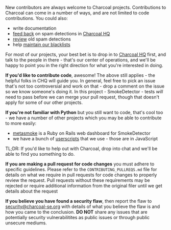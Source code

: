 New contributors are always welcome to Charcoal projects. Contributions to Charcoal can come in a number of ways, and are not limited to
code contributions. You could also:

 - write documentation
 - [feed back](https://charcoal-se.org/smokey/Feedback-Guidance) on spam detections in
   [Charcoal HQ](https://chat.stackexchange.com/rooms/11540)
 - [review](https://metasmoke.erwaysoftware.com/review/posts) old spam detections
 - help [maintain our blacklists](https://charcoal-se.org/smokey/Privileges#code-admin-aka-blacklister-ms)
 
For most of our projects, your best bet is to drop in to [Charcoal HQ](https://chat.stackexchange.com/rooms/11540) first, and talk to the
people in there - that's our center of operations, and we'll be happy to point you in the right direction for what you're interested in
doing.

**If you'd like to contribute code**, awesome! The above still applies - the helpful folks in CHQ will guide you. In general, feel free to
pick an issue that's not too controversial and work on that - drop a comment on the issue so we know someone's doing it. In this project - 
SmokeDetector - tests _will_ need to pass before we can merge your pull request, though that doesn't apply for some of our other projects.

**If you're not familiar with Python** but you still want to code, that's cool too - we have a number of other projects which you may be
able to contribute to more easily:

 - [metasmoke](https://github.com/Charcoal-SE/metasmoke) is a Ruby on Rails web dashboard for SmokeDetector
 - we have a bunch of [userscripts](https://github.com/Charcoal-SE/userscripts) that we use - those are in JavaScript
 
TL;DR: If you'd like to help out with Charcoal, drop into chat and we'll be able to find you something to do.

**If you are making a pull request for code changes** you must adhere to specific guidelines.  Please refer to the 
`CONTRIBUTING_PULLREQS.md` file for details on what we require in pull requests for code changes to properly review the request. Pull 
requests without these requirements may be rejected or require additional information from the original filer until we get details about 
the request

**If you believe you have found a security flaw**, then report the flaw to security@charcoal-se.org with details of what you believe the 
flaw is and how you came to the conclusion.  **DO NOT** share any issues that are potentially security vulnerabilitites as public issues 
or through public unsecure mediums.
